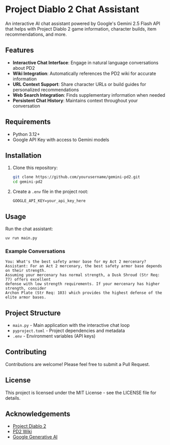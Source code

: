 # Project Diablo 2 Chat Assistant

An interactive AI chat assistant powered by Google's Gemini 2.5 Flash API that helps with Project Diablo 2 game information, character builds, item recommendations, and more.

## Features

- **Interactive Chat Interface**: Engage in natural language conversations about PD2
- **Wiki Integration**: Automatically references the PD2 wiki for accurate information
- **URL Context Support**: Share character URLs or build guides for personalized recommendations
- **Web Search Integration**: Finds supplementary information when needed
- **Persistent Chat History**: Maintains context throughout your conversation

## Requirements

- Python 3.12+
- Google API Key with access to Gemini models

## Installation

1. Clone this repository:
   ```bash
   git clone https://github.com/yourusername/gemini-pd2.git
   cd gemini-pd2
   ```

2. Create a `.env` file in the project root:
   ```
   GOOGLE_API_KEY=your_api_key_here
   ```

## Usage

Run the chat assistant:

```bash
uv run main.py
```

### Example Conversations

```
You: What's the best safety armor base for my Act 2 mercenary?
Assistant: For an Act 2 mercenary, the best safety armor base depends on their strength. 
Assuming your mercenary has normal strength, a Dusk Shroud (Str Req: 77) offers excellent 
defense with low strength requirements. If your mercenary has higher strength, consider 
Archon Plate (Str Req: 103) which provides the highest defense of the elite armor bases.
```

## Project Structure

- `main.py` - Main application with the interactive chat loop
- `pyproject.toml` - Project dependencies and metadata
- `.env` - Environment variables (API keys)

## Contributing

Contributions are welcome! Please feel free to submit a Pull Request.

## License

This project is licensed under the MIT License - see the LICENSE file for details.

## Acknowledgements

- [Project Diablo 2](https://www.projectdiablo2.com/)
- [PD2 Wiki](https://pd2reawakening.com/wiki/)
- [Google Generative AI](https://ai.google.dev/)
